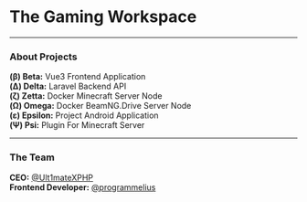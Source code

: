 # The Gaming Workspace
<hr>
<h3>About Projects</h3>
<b>(β) Beta:</b> Vue3 Frontend Application<br>
<b>(Δ) Delta:</b> Laravel Backend API<br>
<b>(ζ) Zetta:</b> Docker Minecraft Server Node<br>
<b>(Ω) Omega:</b> Docker BeamNG.Drive Server Node<br>
<b>(ε) Epsilon:</b> Project Android Application<br>
<b>(Ψ) Psi:</b> Plugin For Minecraft Server<br>
<hr>
<h3>The Team</h3>
<b>CEO:</b> <a href="https://github.com/Ult1mateXPHP">@Ult1mateXPHP</a><br>
<b>Frontend Developer:</b> <a href="https://github.com/karlgod123">@programmelius</a>
